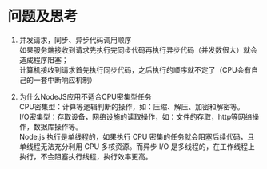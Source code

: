 # 问题及思考
1. 并发请求，同步、异步代码调用顺序<br>
    如果服务端接收到请求先执行完同步代码再执行异步代码（并发数很大）就会造成程序阻塞；<br>
    计算机接收到请求首先执行同步代码，之后执行的顺序就不定了（CPU会有自己的一套中断响应机制）<br>
    
2. 为什么NodeJS应用不适合CPU密集型任务<br>
    CPU密集型：计算等逻辑判断的操作，如：压缩、解压、加密和解密等。<br>
    I/O密集型：存取设备，网络设施的读取操作，如：文件的存取，http等网络操作，数据库操作等。<br>
    Node.js 执行是单线程的，如果执行 CPU 密集的任务就会阻塞后续代码，且单线程无法充分利用 CPU 多核资源。而异步 I/O 是多线程的，在工作线程上执行，不会阻塞执行线程，执行效率更高。<br>
